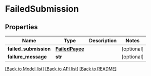 # FailedSubmission

## Properties
Name | Type | Description | Notes
------------ | ------------- | ------------- | -------------
**failed_submission** | [**FailedPayee**](FailedPayee.md) |  | [optional] 
**failure_message** | **str** |  | [optional] 

[[Back to Model list]](../README.md#documentation-for-models) [[Back to API list]](../README.md#documentation-for-api-endpoints) [[Back to README]](../README.md)



